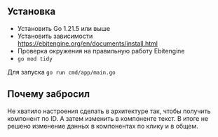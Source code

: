 ## Установка

* Установить Go 1.21.5 или выше
* Установить зависимости https://ebitengine.org/en/documents/install.html
* Проверка окружения на правильную работу Ebitengine 
* `go mod tidy`

Для запуска `go run cmd/app/main.go`

## Почему забросил
Не хватило настроения сделать в архитектуре так, чтобы получить компонент по ID. А затем изменить в компоненте текст. В итоге не решено изменение данных в компонентах по клику и в общем.